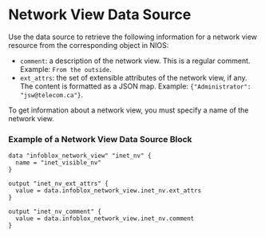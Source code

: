 # Network View Data Source

Use the data source to retrieve the following information for a network view resource from the corresponding object in NIOS:

* `comment`: a description of the network view. This is a regular comment. Example: `From the outside`.
* `ext_attrs`: the set of extensible attributes of the network view, if any. The content is formatted as a JSON map. Example: `{"Administrator": "jsw@telecom.ca"}`.

To get information about a network view, you must specify a name of the network view.

### Example of a Network View Data Source Block

```hcl
data "infoblox_network_view" "inet_nv" {
  name = "inet_visible_nv"
}

output "inet_nv_ext_attrs" {
  value = data.infoblox_network_view.inet_nv.ext_attrs
}

output "inet_nv_comment" {
  value = data.infoblox_network_view.inet_nv.comment
}
```

